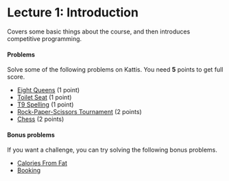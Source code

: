 # Lecture 1: Introduction

Covers some basic things about the course, and then introduces competitive programming.

<h4>Problems</h4>
Solve some of the following problems on Kattis. You need <b>5</b> points to get full score.
<ul>
	<li><a href="https://open.kattis.com/problems/8queens">Eight Queens</a> (1 point)</li>
	<li><a href="https://open.kattis.com/problems/toilet">Toilet Seat</a> (1 point)</li>
	<li><a href="https://open.kattis.com/problems/t9spelling">T9 Spelling</a> (1 point)</li>
	<li><a href="https://open.kattis.com/problems/rockpaperscissors">Rock-Paper-Scissors Tournament</a> (2 points)</li>
	<li><a href="https://open.kattis.com/problems/chess">Chess</a> (2 points)</li>
</ul>
<h4>Bonus problems</h4>
If you want a challenge, you can try solving the following bonus problems.
<ul>
	<li><a href="https://open.kattis.com/problems/calories">Calories From Fat</a></li>
	<li><a href="https://open.kattis.com/problems/booking">Booking</a></li>
</ul>

